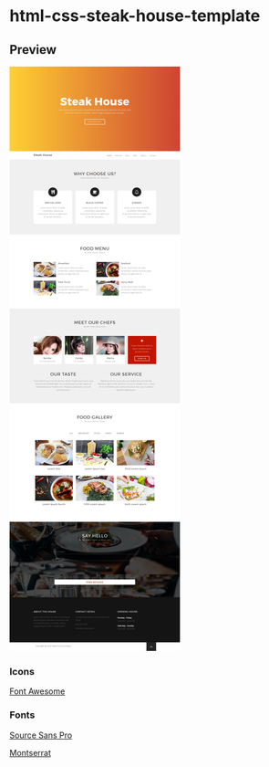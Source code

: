 # html-css-steak-house-template

## Preview

![steak template](images/preview/html-w1-steak.png)

### Icons
[Font Awesome](http://fontawesome.io/)

### Fonts
[Source Sans Pro](https://fonts.google.com/specimen/Source+Sans+Pro)

[Montserrat](https://fonts.google.com/specimen/Montserrat)